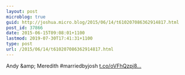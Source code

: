 ```yaml
---
layout: post
microblog: true
guid: http://joshua.micro.blog/2015/06/14/t610207086362914817.html
post_id: 37866
date: 2015-06-15T09:08:01+1100
lastmod: 2019-07-30T17:41:31+1100
type: post
url: /2015/06/14/t610207086362914817.html
---
```

Andy &amp;amp; Meredith #marriedbyjosh [t.co/oVFhQzpj8...](http://t.co/oVFhQzpj8z)
